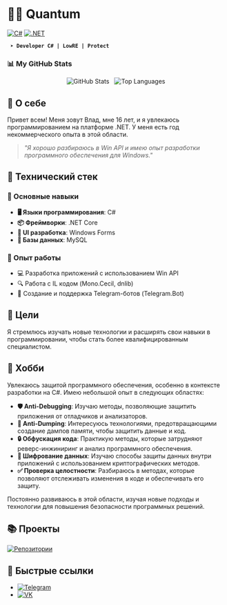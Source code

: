 # 👨‍💻 Quantum

[![C#](https://img.shields.io/badge/C%23-239120?style=for-the-badge&logo=c-sharp&logoColor=white)](https://docs.microsoft.com/en-us/dotnet/csharp/)
[![.NET](https://img.shields.io/badge/.NET-5C2D91?style=for-the-badge&logo=.net&logoColor=white)](https://dotnet.microsoft.com/)

**` ➤ Developer С# | LowRE | Protect`**

### 📊 My GitHub Stats

<p align="center">
  <img src="https://github-readme-stats.vercel.app/api?username=Quantum54554545&show_icons=true&theme=radical&rank_icon=github" alt="GitHub Stats">
  &nbsp;
  <img src="https://github-readme-stats.vercel.app/api/top-langs/?username=Quantum54554545&layout=compact&theme=radical" alt="Top Languages">
</p>

## 🚀 О себе

Привет всем! Меня зовут Влад, мне 16 лет, и я увлекаюсь программированием на платформе .NET. У меня есть год некоммерческого опыта в этой области.
> *"Я хорошо разбираюсь в Win API и имею опыт разработки программного обеспечения для Windows."*

## 💼 Технический стек
### 🔷 Основные навыки
- **🖥️ Языки программирования**: C#
- **📦 Фреймворки**: .NET Core
- **🎨 UI разработка**: Windows Forms
- **💾 Базы данных**: MySQL

### 🔧 Опыт работы
- 💻 Разработка приложений с использованием Win API
- 🔍 Работа с IL кодом (Mono.Cecil, dnlib)
- 🤖 Создание и поддержка Telegram-ботов (Telegram.Bot)

## 🎯 Цели
Я стремлюсь изучать новые технологии и расширять свои навыки в программировании, чтобы стать более квалифицированным специалистом.

## 🎉 Хобби

Увлекаюсь защитой программного обеспечения, особенно в контексте разработки на C#. Имею небольшой опыт в следующих областях:

- **🛡️ Anti-Debugging**: Изучаю методы, позволяющие защитить приложения от отладчиков и анализаторов.
- **🚫 Anti-Dumping**: Интересуюсь технологиями, предотвращающими создание дампов памяти, чтобы защитить данные и код.
- **🔒 Обфускация кода**: Практикую методы, которые затрудняют реверс-инжиниринг и анализ программного обеспечения.
- **🔑 Шифрование данных**: Изучаю способы защиты данных внутри приложений с использованием криптографических методов.
- **✅ Проверка целостности**: Разбираюсь в методах, которые позволяют отслеживать изменения в коде и обеспечивать его защиту.

Постоянно развиваюсь в этой области, изучая новые подходы и технологии для повышения безопасности программных решений.

## 📚 Проекты
[![Репозитории](https://img.shields.io/badge/Мои_проекты-181717?style=for-the-badge&logo=github&logoColor=white)](https://github.com/Quantum54554545?tab=repositories)

## 🔗 Быстрые ссылки
- [![Telegram](https://img.shields.io/badge/Telegram-2CA5E0?style=for-the-badge&logo=telegram&logoColor=white)](https://t.me/quantuumm)
- [![VK](https://img.shields.io/badge/VKontakte-0077FF?style=for-the-badge&logo=vk&logoColor=white)](https://vk.com/skamminglocalclub)
<!---
Quantum54554545/Quantum54554545 is a ✨ special ✨ repository because its `README.md` (this file) appears on your GitHub profile.
You can click the Preview link to take a look at your changes.
--->
